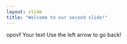 ```yaml
---
layout: slide
title: "Welcome to our second slide!"
---
```

opovf
Your text
Use the left arrow to go back!
